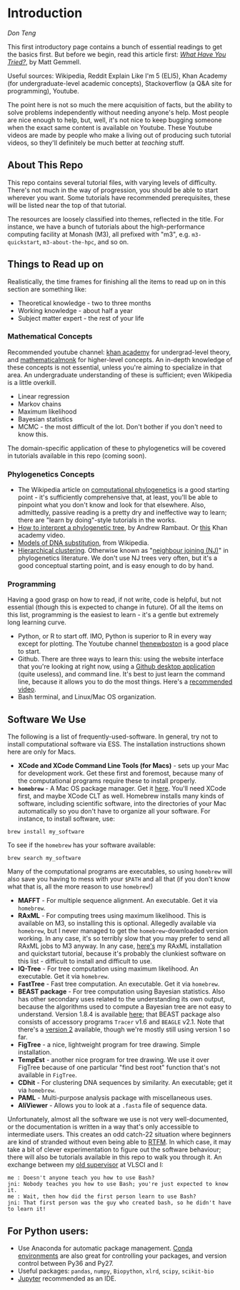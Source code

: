 # Introduction

*Don Teng*

This first introductory page contains a bunch of essential readings to get the basics first. But before we begin, read this article first: *[What Have You Tried?](http://mattgemmell.com/what-have-you-tried/)*, by Matt Gemmell.

Useful sources: Wikipedia, Reddit Explain Like I'm 5 (ELI5), Khan Academy (for undergraduate-level academic concepts), Stackoverflow (a Q&A site for programming), Youtube. 

The point here is not so much the mere acquisition of facts, but the ability to solve problems independently without needing anyone's help. Most people are nice enough to help, but, well, it's not nice to keep bugging someone when the exact same content is available on Youtube. These Youtube videos are made by people who make a living out of producing such tutorial videos, so they'll definitely be much better at *teaching* stuff. 

## About This Repo
This repo contains several tutorial files, with varying levels of difficulty.  There's not much in the way of progression, you should be able to start wherever you want. Some tutorials have recommended prerequisites, these will be listed near the top of that tutorial. 

The resources are loosely classified into themes, reflected in the title. For instance, we have a bunch of tutorials about the high-performance computing facility at Monash (M3), all prefixed with "m3", e.g. `m3-quickstart`, `m3-about-the-hpc`, and so on. 

## Things to Read up on
Realistically, the time frames for finishing all the items to read up on in this section are something like:
 - Theoretical knowledge - two to three months
 - Working knowledge - about half a year
 - Subject matter expert - the rest of your life

### Mathematical Concepts
Recommended youtube channel: [khan academy](https://www.youtube.com/user/khanacademy) for undergrad-level theory, and [mathematicalmonk](https://www.youtube.com/user/mathematicalmonk) for higher-level concepts.  An in-depth knowledge of these concepts is not essential, unless you're aiming to specialize in that area. An undergraduate understanding of these is sufficient; even Wikipedia is a little overkill.
 - Linear regression
 - Markov chains
 - Maximum likelihood
 - Bayesian statistics
 - MCMC - the most difficult of the lot. Don't bother if you don't need to know this. 
 
The domain-specific application of these to phylogenetics will be covered in tutorials available in this repo (coming soon). 

### Phylogenetics Concepts
 - The Wikipedia article on [computational phylogenetics](https://en.wikipedia.org/wiki/Computational_phylogenetics) is a good starting point - it's sufficiently comprehensive that, at least, you'll be able to pinpoint what you don't know and look for that elsewhere. Also, admittedly, passive reading is a pretty dry and ineffective way to learn; there are "learn by doing"-style tutorials in the works. 
 - [How to interpret a phylogenetic tree](http://epidemic.bio.ed.ac.uk/how_to_read_a_phylogeny), by Andrew Rambaut. Or [this](https://www.khanacademy.org/science/biology/her/tree-of-life/a/phylogenetic-trees) Khan academy video.
 - [Models of DNA substitution](https://en.wikipedia.org/wiki/Models_of_DNA_evolution), from Wikipedia. 
 - [Hierarchical clustering](https://en.wikipedia.org/wiki/Hierarchical_clustering). Otherwise known as "[neighbour joining (NJ)](https://en.wikipedia.org/wiki/Neighbor_joining)" in phylogenetics literature. We don't use NJ trees very often, but it's a good conceptual starting point, and is easy enough to do by hand. 

### Programming
Having a good grasp on how to read, if not write, code is helpful, but not essential (though this is expected to change in future). Of all the items on this list, programming is the easiest to learn - it's a gentle but extremely long learning curve. 
 - Python, or R to start off. IMO, Python is superior to R in every way except for plotting. The Youtube channel [thenewboston](https://www.youtube.com/watch?v=HBxCHonP6Ro&list=PL6gx4Cwl9DGAcbMi1sH6oAMk4JHw91mC_) is a good place to start.
 - Github. There are three ways to learn this: using the website interface that you're looking at right now, using a [Github desktop application](https://desktop.github.com/) (quite useless), and command line. It's best to just learn the command line, because it allows you to do the most things. Here's a [recommended video](https://www.youtube.com/watch?v=HVsySz-h9r4). 
 - Bash terminal, and Linux/Mac OS organization.

## Software We Use
The following is a list of frequently-used-software. In general, try not to install computational software via ESS. The installation instructions shown here are only for Macs. 

 - **XCode and XCode Command Line Tools (for Macs)** - sets up your Mac for development work. Get these first and foremost, because many of the computational programs require these to install properly. 
 - **`homebrew`** - A Mac OS package manager. Get it [here](https://brew.sh/). You'll need XCode first, and maybe XCode CLT as well. Homebrew installs many kinds of software, including scientific software, into the directories of your Mac automatically so you don't have to organize all your software. For instance, to install software, use:

```
brew install my_software
```

To see if the `homebrew` has your software available:

```
brew search my_software
```

Many of the computational programs are executables, so using `homebrew` will also save you having to mess with your `$PATH` and all that (if you don't know what that is, all the more reason to use `homebrew`!)

 - **MAFFT** - For multiple sequence alignment. An executable. Get it via `homebrew`. 
 - **RAxML** - For computing trees using maximum likelihood. This is available on M3, so installing this is optional. Allegedly available via `homebrew`, but I never managed to get the `homebrew`-downloaded version working. In any case, it's so terribly slow that you may prefer to send all RAxML jobs to M3 anyway. In any case, [here's](https://github.com/vjlab/resources/blob/master/software-raxml.md) my RAxML installation and quickstart tutorial, because it's probably the clunkiest software on this list - difficult to install and difficult to use. 
 - **IQ-Tree** - For tree computation using maximum likelihood. An executable. Get it via `homebrew`. 
 - **FastTree** - Fast tree computation. An executable. Get it via `homebrew`. 
 - **BEAST package** - For tree computation using Bayesian statistics. Also has other secondary uses related to the understanding its own output, because the algorithms used to compute a Bayesian tree are not easy to understand. Version 1.8.4 is available [here](http://beast.bio.ed.ac.uk/); that BEAST package also consists of accessory programs `Tracer` v1.6 and `BEAGLE` v2.1. Note that there's a [version 2](https://www.beast2.org/) available, though we're mostly still using version 1 so far. 
 - **FigTree** - a nice, lightweight program for tree drawing. Simple installation. 
 - **TempEst** - another nice program for tree drawing. We use it over FigTree because of one particular "find best root" function that's not available in `FigTree`. 
 - **CDhit** - For clustering DNA sequences by similarity. An executable; get it via `homebrew`. 
 - **PAML** - Multi-purpose analysis package with miscellaneous uses. 
 - **AliViewer** - Allows you to look at a `.fasta` file of sequence data. 
 
Unfortunately, almost all the software we use is not very well-documented, or the documentation is written in a way that's only accessible to intermediate users. This creates an odd catch-22 situation where beginners are kind of stranded without even being able to [RTFM](https://en.wikipedia.org/wiki/RTFM). In which case, it may take a bit of clever experimentation to figure out the software behaviour; there will also be tutorials available in this repo to walk you through it. An exchange between my [old supervisor](https://github.com/jni) at VLSCI and I:

```
me : Doesn't anyone teach you how to use Bash?
jni: Nobody teaches you how to use Bash; you're just expected to know it.
me : Wait, then how did the first person learn to use Bash?
jni: That first person was the guy who created bash, so he didn't have to learn it!
```
 
## For Python users:
 - Use Anaconda for automatic package management. [Conda environments](https://conda.io/docs/using/envs.html) are also great for controlling your packages, and version control between Py36 and Py27. 
 - Useful packages: `pandas`, `numpy`, `Biopython`, `xlrd`, `scipy`, `scikit-bio`
 - [Jupyter](http://jupyter.org/) recommended as an IDE. 
